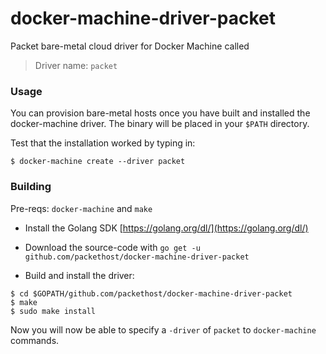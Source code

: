 # docker-machine-driver-packet
Packet bare-metal cloud driver for Docker Machine called 

> Driver name: `packet`

### Usage

You can provision bare-metal hosts once you have built and installed the docker-machine driver. The binary will be placed in your `$PATH` directory.

Test that the installation worked by typing in:

```
$ docker-machine create --driver packet
```

### Building

Pre-reqs: `docker-machine` and `make`

* Install the Golang SDK [https://golang.org/dl/](https://golang.org/dl/)

* Download the source-code with `go get -u github.com/packethost/docker-machine-driver-packet`

* Build and install the driver:

```
$ cd $GOPATH/github.com/packethost/docker-machine-driver-packet
$ make 
$ sudo make install
```

Now you will now be able to specify a `-driver` of `packet` to `docker-machine` commands.
